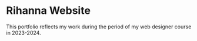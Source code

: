 # Rihanna Website
This portfolio reflects my work during the period of my web designer course in 2023-2024.
